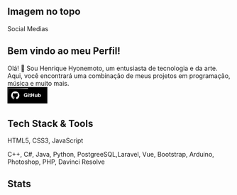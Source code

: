 ## Imagem no topo
Social Medias

## Bem vindo ao meu Perfil!
Olá! 👋 Sou Henrique Hyonemoto, um entusiasta de tecnologia e da arte. Aqui, você encontrará uma combinação de meus projetos em programação, música e muito mais.
<br>
<img src="image/btn_Github.gif" width="90">
## Tech Stack & Tools
HTML5, CSS3, JavaScript

C++, C#, Java, Python, PostgreeSQL,Laravel, Vue, Bootstrap, Arduino, Photoshop, PHP, Davinci Resolve

## Stats





